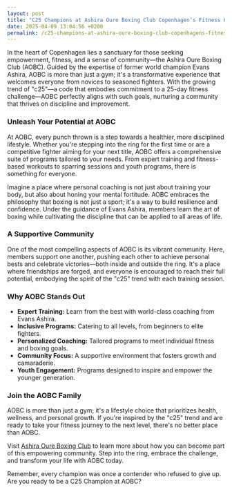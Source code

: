 ```yaml
---
layout: post
title: "C25 Champions at Ashira Oure Boxing Club Copenhagen’s Fitness Haven"
date: 2025-04-09 13:04:56 +0200
permalink: /c25-champions-at-ashira-oure-boxing-club-copenhagens-fitness-haven/
---
```



In the heart of Copenhagen lies a sanctuary for those seeking empowerment, fitness, and a sense of community—the Ashira Oure Boxing Club (AOBC). Guided by the expertise of former world champion Evans Ashira, AOBC is more than just a gym; it's a transformative experience that welcomes everyone from novices to seasoned fighters. With the growing trend of "c25"—a code that embodies commitment to a 25-day fitness challenge—AOBC perfectly aligns with such goals, nurturing a community that thrives on discipline and improvement.

### Unleash Your Potential at AOBC

At AOBC, every punch thrown is a step towards a healthier, more disciplined lifestyle. Whether you're stepping into the ring for the first time or are a competitive fighter aiming for your next title, AOBC offers a comprehensive suite of programs tailored to your needs. From expert training and fitness-based workouts to sparring sessions and youth programs, there is something for everyone.

Imagine a place where personal coaching is not just about training your body, but also about honing your mental fortitude. AOBC embraces the philosophy that boxing is not just a sport; it's a way to build resilience and confidence. Under the guidance of Evans Ashira, members learn the art of boxing while cultivating the discipline that can be applied to all areas of life.

### A Supportive Community

One of the most compelling aspects of AOBC is its vibrant community. Here, members support one another, pushing each other to achieve personal bests and celebrate victories—both inside and outside the ring. It's a place where friendships are forged, and everyone is encouraged to reach their full potential, embodying the spirit of the "c25" trend with each training session.

### Why AOBC Stands Out

- **Expert Training:** Learn from the best with world-class coaching from Evans Ashira.
- **Inclusive Programs:** Catering to all levels, from beginners to elite fighters.
- **Personalized Coaching:** Tailored programs to meet individual fitness and boxing goals.
- **Community Focus:** A supportive environment that fosters growth and camaraderie.
- **Youth Engagement:** Programs designed to inspire and empower the younger generation.

### Join the AOBC Family

AOBC is more than just a gym; it's a lifestyle choice that prioritizes health, wellness, and personal growth. If you're inspired by the "c25" trend and are ready to take your fitness journey to the next level, there's no better place than AOBC.

Visit [Ashira Oure Boxing Club](https://www.ashiraoure.com/) to learn more about how you can become part of this empowering community. Step into the ring, embrace the challenge, and transform your life with AOBC today.

Remember, every champion was once a contender who refused to give up. Are you ready to be a C25 Champion at AOBC?